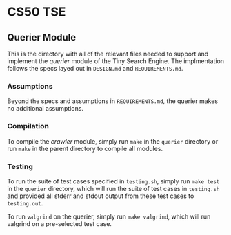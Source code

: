 # CS50 TSE 

## Querier Module

This is the directory with all of the relevant files needed to support and implement the *querier* module of the Tiny Search Engine. The implmentation follows the specs layed out in `DESIGN.md` and `REQUIREMENTS.md`.

### Assumptions
Beyond the specs and assumptions in `REQUIREMENTS.md`, the querier makes no additional assumptions.

### Compilation
To compile the *crawler* module, simply run `make` in the `querier` directory or run `make` in the parent directory to compile all modules.

### Testing
To run the suite of test cases specified in `testing.sh`, simply run `make test` in the `querier` directory, which will run the suite of test cases in `testing.sh` and provided all stderr and stdout output from these test cases to `testing.out`. 

To run `valgrind` on the querier, simply run `make valgrind`, which will run valgrind on a pre-selected test case.